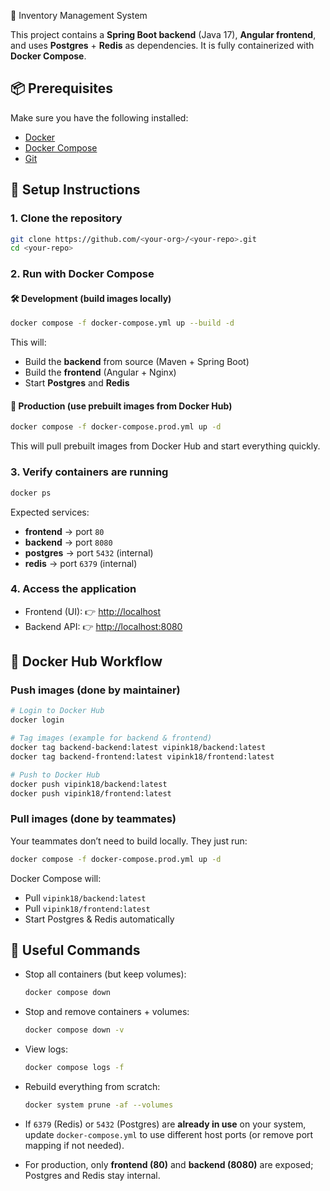 🚀 Inventory Management System

This project contains a **Spring Boot backend** (Java 17), **Angular frontend**, and uses **Postgres** + **Redis** as dependencies.
It is fully containerized with **Docker Compose**.


## 📦 Prerequisites

Make sure you have the following installed:

* [Docker](https://docs.docker.com/get-docker/)
* [Docker Compose](https://docs.docker.com/compose/install/)
* [Git](https://git-scm.com/downloads)

## 🔹 Setup Instructions

### 1. Clone the repository

```bash
git clone https://github.com/<your-org>/<your-repo>.git
cd <your-repo>
```

### 2. Run with Docker Compose

#### 🛠️ Development (build images locally)

```bash
docker compose -f docker-compose.yml up --build -d
```

This will:

* Build the **backend** from source (Maven + Spring Boot)
* Build the **frontend** (Angular + Nginx)
* Start **Postgres** and **Redis**


#### 🚀 Production (use prebuilt images from Docker Hub)

```bash
docker compose -f docker-compose.prod.yml up -d
```

This will pull prebuilt images from Docker Hub and start everything quickly.


### 3. Verify containers are running

```bash
docker ps
```

Expected services:

* **frontend** → port `80`
* **backend** → port `8080`
* **postgres** → port `5432` (internal)
* **redis** → port `6379` (internal)


### 4. Access the application

* Frontend (UI): 👉 [http://localhost](http://localhost)
* Backend API: 👉 [http://localhost:8080](http://localhost:8080)


## 🐳 Docker Hub Workflow

### Push images (done by maintainer)

```bash
# Login to Docker Hub
docker login

# Tag images (example for backend & frontend)
docker tag backend-backend:latest vipink18/backend:latest
docker tag backend-frontend:latest vipink18/frontend:latest

# Push to Docker Hub
docker push vipink18/backend:latest
docker push vipink18/frontend:latest
```


### Pull images (done by teammates)

Your teammates don’t need to build locally. They just run:

```bash
docker compose -f docker-compose.prod.yml up -d
```

Docker Compose will:

* Pull `vipink18/backend:latest`
* Pull `vipink18/frontend:latest`
* Start Postgres & Redis automatically


## 🔄 Useful Commands

* Stop all containers (but keep volumes):

  ```bash
  docker compose down
  ```

* Stop and remove containers + volumes:

  ```bash
  docker compose down -v
  ```

* View logs:

  ```bash
  docker compose logs -f
  ```

* Rebuild everything from scratch:

  ```bash
  docker system prune -af --volumes
  ```

* If `6379` (Redis) or `5432` (Postgres) are **already in use** on your system, update `docker-compose.yml` to use different host ports (or remove port mapping if not needed).
* For production, only **frontend (80)** and **backend (8080)** are exposed; Postgres and Redis stay internal.